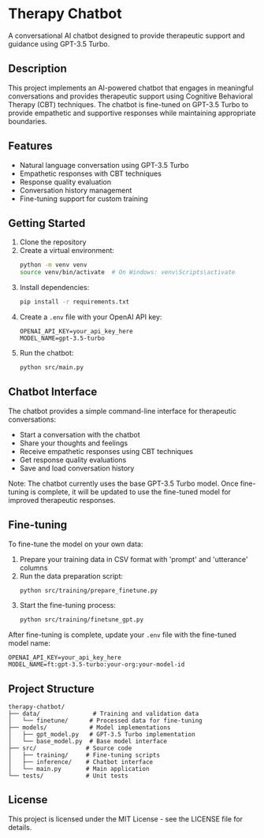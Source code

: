 # Therapy Chatbot

A conversational AI chatbot designed to provide therapeutic support and guidance using GPT-3.5 Turbo.

## Description

This project implements an AI-powered chatbot that engages in meaningful conversations and provides therapeutic support using Cognitive Behavioral Therapy (CBT) techniques. The chatbot is fine-tuned on GPT-3.5 Turbo to provide empathetic and supportive responses while maintaining appropriate boundaries.

## Features

- Natural language conversation using GPT-3.5 Turbo
- Empathetic responses with CBT techniques
- Response quality evaluation
- Conversation history management
- Fine-tuning support for custom training

## Getting Started

1. Clone the repository
2. Create a virtual environment:
   ```bash
   python -m venv venv
   source venv/bin/activate  # On Windows: venv\Scripts\activate
   ```
3. Install dependencies:
   ```bash
   pip install -r requirements.txt
   ```
4. Create a `.env` file with your OpenAI API key:
   ```
   OPENAI_API_KEY=your_api_key_here
   MODEL_NAME=gpt-3.5-turbo
   ```
5. Run the chatbot:
   ```bash
   python src/main.py
   ```

## Chatbot Interface

The chatbot provides a simple command-line interface for therapeutic conversations:

- Start a conversation with the chatbot
- Share your thoughts and feelings
- Receive empathetic responses using CBT techniques
- Get response quality evaluations
- Save and load conversation history

Note: The chatbot currently uses the base GPT-3.5 Turbo model. Once fine-tuning is complete, it will be updated to use the fine-tuned model for improved therapeutic responses.

## Fine-tuning

To fine-tune the model on your own data:

1. Prepare your training data in CSV format with 'prompt' and 'utterance' columns
2. Run the data preparation script:
   ```bash
   python src/training/prepare_finetune.py
   ```
3. Start the fine-tuning process:
   ```bash
   python src/training/finetune_gpt.py
   ```

After fine-tuning is complete, update your `.env` file with the fine-tuned model name:
```
OPENAI_API_KEY=your_api_key_here
MODEL_NAME=ft:gpt-3.5-turbo:your-org:your-model-id
```

## Project Structure

```
therapy-chatbot/
├── data/               # Training and validation data
│   └── finetune/      # Processed data for fine-tuning
├── models/            # Model implementations
│   ├── gpt_model.py   # GPT-3.5 Turbo implementation
│   └── base_model.py  # Base model interface
├── src/              # Source code
│   ├── training/     # Fine-tuning scripts
│   ├── inference/    # Chatbot interface
│   └── main.py       # Main application
└── tests/            # Unit tests
```

## License

This project is licensed under the MIT License - see the LICENSE file for details. 